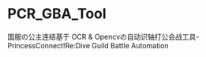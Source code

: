 # PCR_GBA_Tool
国服の公主连结基于 OCR &amp; Opencvの自动识轴打公会战工具-PrincessConnect!Re:Dive Guild Battle Automation

